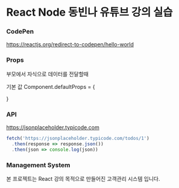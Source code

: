 # React Node 동빈나 유튜브 강의 실습

### CodePen
https://reactjs.org/redirect-to-codepen/hello-world


### Props
부모에서 자식으로 데이터를 전달할때

기본 값
Component.defaultProps = {

}

### API
https://jsonplaceholder.typicode.com
```js
fetch('https://jsonplaceholder.typicode.com/todos/1')
  .then(response => response.json())
  .then(json => console.log(json))
```

### Management System
본 프로젝트는 React 강의 목적으로 만들어진 고객관리 시스템 입니다.